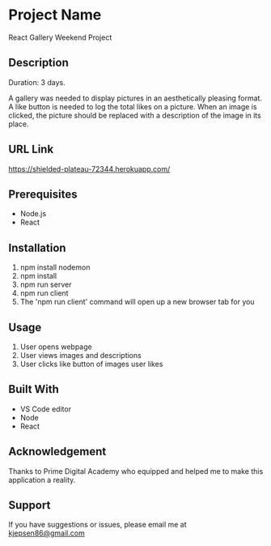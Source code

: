 # Project Name
React Gallery Weekend Project

## Description
Duration: 3 days.

A gallery was needed to display pictures in an aesthetically pleasing format. A like button is needed to log the total likes on a picture. When an image is clicked, the picture should be replaced with a description of the image in its place.

## URL Link
https://shielded-plateau-72344.herokuapp.com/


## Prerequisites
- Node.js
- React

## Installation
 1. npm install nodemon
 2. npm install
 3. npm run server
 4. npm run client
 5. The 'npm run client' command will open up a new browser tab for you

 ## Usage
 1. User opens webpage
 2. User views images and descriptions
 3. User clicks like button of images user likes

 ## Built With
 - VS Code editor
 - Node
 - React

 ## Acknowledgement
Thanks to Prime Digital Academy who equipped and helped me to make this application a reality.

## Support
If you have suggestions or issues, please email me at kjepsen86@gmail.com